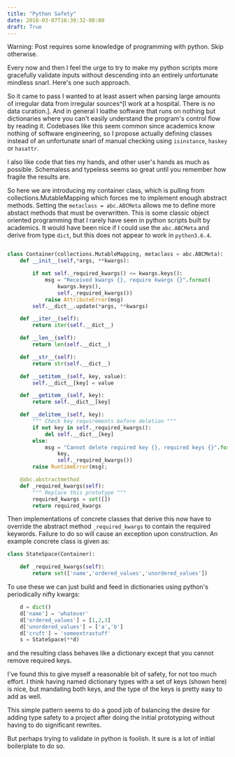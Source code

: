 ```yaml
---
title: "Python Safety"
date: 2018-03-07T16:39:32-08:00
draft: True
---
```


Warning: Post requires some knowledge of programming with python.  Skip otherwise.

Every now and then I feel the urge to try to make my python scripts more gracefully validate inputs without descending into an entirely unfortunate mindless snarl. Here's one such approach.

<!--more-->

So it came to pass I wanted to at least assert when parsing large amounts of irregular data from irregular sources^[I work at a hospital.  There is no data curation.].  And in general I loathe software that runs on nothing but dictionaries where you can't easily understand the program's control flow by reading it.  Codebases like this seem common since academics know nothing of software engineering, so I propose actually defining classes instead of an unfortunate snarl of manual checking using `isinstance`, `haskey` or `hasattr`.

I also like code that ties my hands, and other user's hands as much as possible. Schemaless and typeless seems so great until you remember how fragile the results are.

So here we are introducing my container class, which is pulling from collections.MutableMapping which forces me to implement enough abstract methods.  Setting the `metaclass = abc.ABCMeta` allows me to define more abstact methods that must be overwritten.  This is some classic object oriented programming that I rarely have seen in python scripts built by academics.  It would have been nice if I could use the `abc.ABCMeta` and derive from type `dict`, but this does not appear to work in `python3.6.4`.

```python

class Container(collections.MutableMapping, metaclass = abc.ABCMeta):
    def __init__(self,*args, **kwargs):

        if not self._required_kwargs() <= kwargs.keys():
            msg = "Received kwargs {}, require kwargs {}".format(
                kwargs.keys(),
                self._required_kwargs())
            raise AttributeError(msg)
        self.__dict__.update(*args, **kwargs)

    def __iter__(self):
        return iter(self.__dict__)

    def __len__(self):
        return len(self.__dict__)

    def __str__(self):
        return str(self.__dict__)

    def __setitem__(self, key, value):
        self.__dict__[key] = value

    def __getitem__(self, key):
        return self.__dict__[key]

    def __delitem__(self, key):
        """ Check key requirements before deletion """
        if not key in self._required_kwargs():
            del self.__dict__[key]
        else:
            msg = "Cannot delete required key {}, required keys {}".format(
                key,
                self._required_kwargs())
        raise RuntimeError(msg);

    @abc.abstractmethod
    def _required_kwargs(self):
        """ Replace this prototype """
        required_kwargs = set([])
        return required_kwargs

```

Then implementations of concrete classes that derive this now have to override the abstract method `_required_kwargs`  to contain the required keywords.  Failure to do so will cause an exception upon construction.  An example concrete class is given as:

```python
class StateSpace(Container):

    def _required_kwargs(self):
        return set(['name','ordered_values','unordered_values'])
```

To use these we can just build and feed in dictionaries using python's periodically nifty kwargs:

```python
    d = dict()
    d['name'] = 'whatever'
    d['ordered_values'] = [1,2,3]
    d['unordered_values'] = ['a','b']
    d['cruft'] = 'someextrastuff'
    s = StateSpace(**d)
```

and the resulting class behaves like a dictionary except that you cannot remove required keys.

I've found this to give myself a reasonable bit of safety, for not too much effort.  I think having named dictionary types with a set of keys (shown here) is nice, but mandating both keys, and the type of the keys is pretty easy to add as well.

This simple pattern seems to do a good job of balancing the desire for adding type safety to a project after doing the initial prototyping without having to do significant rewrites.

But perhaps trying to validate in python is foolish.  It sure is a lot of initial boilerplate to do so.  
